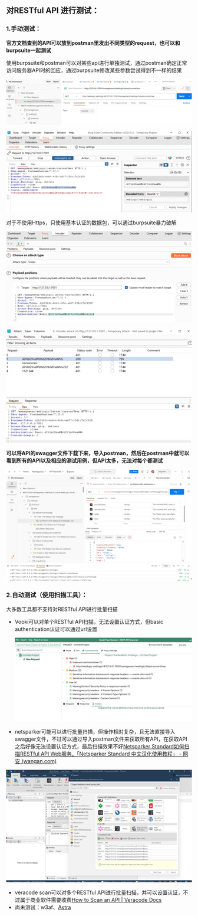 ## 对RESTful API 进行测试：

### 1.手动测试：

**官方文档查到的API可以放到postman里发出不同类型的request，也可以和burpsuite一起测试**

使用burpsuite和postman可以对某些api进行单独测试，通过postman确定正常访问服务器API时的回应，通过burpsuite修改某些参数尝试得到不一样的结果

![image-20230625235352204](.\image-20230625235352204.png)



![image-20230625235456877](.\image-20230625235456877.png)

对于不使用Https，只使用基本认证的数据包，可以通过burpsuite暴力破解

![image-20230626000503120-1687709110951-1](.\image-20230626000503120-1687709110951-1.png)



![image-20230626000530890](.\image-20230626000530890.png)



**可以将API的swagger文件下载下来，导入postman，然后在postman中就可以看到所有的API以及相应的测试用例，但API太多，无法对每个都测试**

![image-20230626090557899](.\image-20230626090557899.png)

### 2.自动测试（使用扫描工具）：

大多数工具都不支持对RESTful API进行批量扫描

- Vooki可以对单个RESTful API扫描，无法设置认证方式，但basic  authentication认证可以通过url设置

  ![image-20230626004538635](.\image-20230626004538635.png)

  

- netsparker可能可以进行批量扫描，但操作相对复杂，且无法直接导入swagger文件，不过可以通过导入postman文件来获取所有API，在获取API之后好像无法设置认证方式，最后扫描效果不好[Netsparker Standard如何扫描RESTful API Web服务_「Netsparker Standard 中文汉化使用教程」 - 网安 (wangan.com)](https://www.wangan.com/docs/736)

![image-20230626004728338](.\image-20230626004728338.png)



- veracode scan可以对多个RESTful API进行批量扫描，并可以设置认证，不过属于商业软件需要收费[How to Scan an API | Veracode Docs](https://docs.veracode.com/r/api-scanning)
- 尚未测试：w3af、[Astra](https://github.com/flipkart-incubator/Astra)



